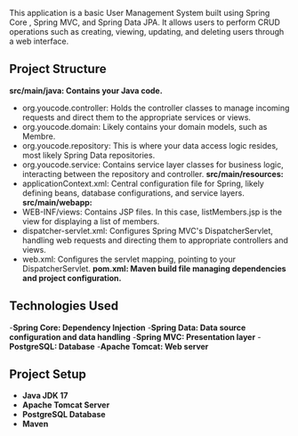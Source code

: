 This application is a basic User Management System built using Spring Core , Spring MVC, and Spring Data JPA. It allows users to perform CRUD operations such as creating, viewing, updating, and deleting users through a web interface.
## Project Structure
 **src/main/java: Contains your Java code.**
- org.youcode.controller: Holds the controller classes to manage incoming requests and direct them to the appropriate services or views.
- org.youcode.domain: Likely contains your domain models, such as Membre.
- org.youcode.repository: This is where your data access logic resides, most likely Spring Data repositories.
- org.youcode.service: Contains service layer classes for business logic, interacting between the repository and controller.
**src/main/resources:**
- applicationContext.xml: Central configuration file for Spring, likely defining beans, database configurations, and service layers.
**src/main/webapp:**
- WEB-INF/views: Contains JSP files. In this case, listMembers.jsp is the view for displaying a list of members.
- dispatcher-servlet.xml: Configures Spring MVC's DispatcherServlet, handling web requests and directing them to appropriate controllers and views.
- web.xml: Configures the servlet mapping, pointing to your DispatcherServlet.
**pom.xml: Maven build file managing dependencies and project configuration.**

## Technologies Used
-**Spring Core: Dependency Injection**
-**Spring Data: Data source configuration and data handling**
-**Spring MVC: Presentation layer**
-**PostgreSQL: Database**
-**Apache Tomcat: Web server**

## Project Setup
- **Java JDK 17**
- **Apache Tomcat Server**
- **PostgreSQL Database**
- **Maven**
